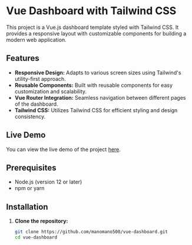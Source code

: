 # Vue Dashboard with Tailwind CSS

This project is a Vue.js dashboard template styled with Tailwind CSS. It provides a responsive layout with customizable components for building a modern web application.

## Features

- **Responsive Design:** Adapts to various screen sizes using Tailwind's utility-first approach.
- **Reusable Components:** Built with reusable components for easy customization and scalability.
- **Vue Router Integration:** Seamless navigation between different pages of the dashboard.
- **Tailwind CSS:** Utilizes Tailwind CSS for efficient styling and design consistency.

## Live Demo

You can view the live demo of the project [here](https://github.com/manomano500/vue-dashboard).

## Prerequisites

- Node.js (version 12 or later)
- npm or yarn

## Installation

1. **Clone the repository:**
   ```bash
   git clone https://github.com/manomano500/vue-dashboard.git
   cd vue-dashboard
